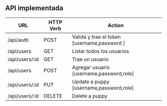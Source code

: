 ## API implementada

| URL            | HTTP Verb | Action                                      |
| -------------- | --------- | ------------------------------------------- |
| /api/auth      | POST      | Valida y trae el token [username,password ] |
| /api/users     | GET       | Listar todos los usuarios                   |
| /api/users/:id | GET       | Trae un usuario                             |
| /api/users     | POST      | Agregar usuario [username,password,role]    |
| /api/users/:id | PUT	     | Update a puppy [username,password,role]     |
| /api/users/:id | DELETE    | Delete a puppy                              |
